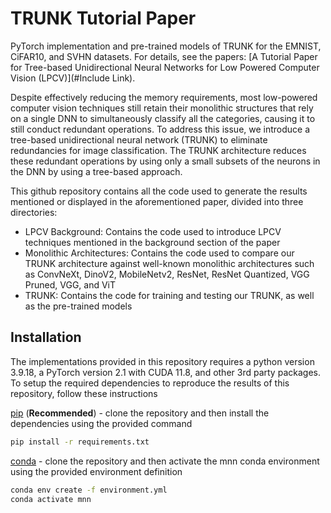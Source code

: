 # TRUNK Tutorial Paper
PyTorch implementation and pre-trained models of TRUNK for the EMNIST, CiFAR10, and SVHN datasets. For details, see the papers: [A Tutorial Paper for Tree-based Unidirectional Neural Networks for Low Powered Computer Vision (LPCV)](#Include Link).

Despite effectively reducing the memory requirements, most low-powered computer vision techniques still retain their monolithic structures that rely on a single DNN to simultaneously classify all the categories, causing it to still conduct redundant operations. To address this issue, we introduce a tree-based unidirectional neural network (TRUNK) to eliminate redundancies for image classification. The TRUNK architecture reduces these redundant operations by using only a small subsets of the neurons in the DNN by using a tree-based approach. 

This github repository contains all the code used to generate the results mentioned or displayed in the aforementioned paper, divided into three directories:
- LPCV Background: Contains the code used to introduce LPCV techniques mentioned in the background section of the paper
- Monolithic Architectures: Contains the code used to compare our TRUNK architecture against well-known monolithic architectures such as ConvNeXt, DinoV2, MobileNetv2, ResNet, ResNet Quantized, VGG Pruned, VGG, and ViT
- TRUNK: Contains the code for training and testing our TRUNK, as well as the pre-trained models

## Installation
The implementations provided in this repository requires a python version 3.9.18, a PyTorch version 2.1 with CUDA 11.8, and other 3rd party packages. To setup the required dependencies to reproduce the results of this repository, follow these instructions

[pip][2] (**Recommended**) - clone the repository and then install the dependencies using the provided command
```bash
pip install -r requirements.txt
```

[conda][1] - clone the repository and then activate the mnn conda environment using the provided environment definition
```bash
conda env create -f environment.yml
conda activate mnn
```

[1]: https://docs.conda.io/projects/conda/en/latest/user-guide/getting-started.html
[2]: https://pip.pypa.io/en/stable/getting-started/